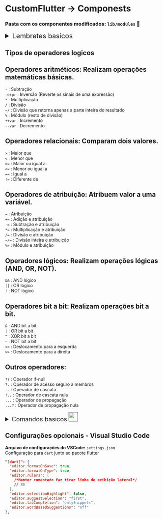 # CustomFlutter -> Componests

### Pasta com os componentes modificados: `lib/modules` 📂

<details>
<summary style="font-size: 22px">Lembretes basicos</summary>
<br>

> Evite em alterar algo nesse diretorio: **`android\app\src\main\res`**

### Controle do Widget

- Usando o **StateFulWidget**
> StateFul é uma widget voltada a estrutura que receberá atualizações.
```dart
class MyApp extends StatefulWidget {
  const MyApp({super.key});

  @override
  State<MyApp> createState() => _MyAppState();
}
```
# 
- Usando o **StateLessWidget**
> StateLess é uma widget voltada a estrutura que permacene sempre constante.
```dart
class MyApp extends StatelessWidget {
  const MyApp({super.key});

  @override
  Widget build(BuildContext context) {
    return const MaterialApp(
      home: Login(),
    );
  }
}
```

## Gerenciador de pacotes

O `pubspec.yaml` é um arquivo essencial para o projeto **Flutter**. Ele serve para especificar as configurações do projeto, tais como de **versão**, **pacotes** e dentre outras para formatação. 
```yaml
name: nome_do_projeto
version: 1.0.0

dependencies:
  flutter:
    sdk: flutter
  http: ^0.13.3

flutter:
  assets:
    - assets/images/
  fonts:
    - family: Roboto
      fonts:
        - asset: fonts/Roboto-Regular.ttf
```
</details>

## Tipos de operadores logicos

## Operadores aritméticos: Realizam operações matemáticas básicas.

`-` : Subtração<br>
`-expr` : Inversão (Reverte os sinais de uma expressão)<br>
`*` : Multiplicação<br>
`/` : Divisão<br>
`~/` : Divisão que retorna apenas a parte inteira do resultado<br>
`%` : Módulo (resto de divisão)<br>
`++var` : Incremento<br>
`--var` : Decremento<br>
## Operadores relacionais: Comparam dois valores.<br>
`>` : Maior que<br>
`<` : Menor que<br>
`>=` : Maior ou igual a<br>
`<=` : Menor ou igual a<br>
`==` : Igual a<br>
`!=` : Diferente de<br>
## Operadores de atribuição: Atribuem valor a uma variável.<br>
`=` : Atribuição<br>
`+=` : Adição e atribuição<br>
`-=` : Subtração e atribuição<br>
`*=` : Multiplicação e atribuição<br>
`/=` : Divisão e atribuição<br>
`~/=` : Divisão inteira e atribuição<br>
`%=` : Módulo e atribuição<br>
## Operadores lógicos: Realizam operações lógicas (AND, OR, NOT).<br>
`&&` : AND lógico<br>
`||` : OR lógico<br>
`!` : NOT lógico<br>
## Operadores bit a bit: Realizam operações bit a bit.<br>
`&` : AND bit a bit<br>
`|` : OR bit a bit<br>
`^` : XOR bit a bit<br>
`~` : NOT bit a bit<br>
`<<` : Deslocamento para a esquerda<br>
`>>` : Deslocamento para a direita<br>
## Outros operadores:<br>
`??` : Operador if-null<br>
`?.` : Operador de acesso seguro a membros<br>
`..` : Operador de cascata<br>
`?..` : Operador de cascata nula<br>
`...` : Operador de propagação<br>
`...?` : Operador de propagação nula<br>

<details>
<summary style="font-size: 20px">Comandos basicos <a href=""><img src="https://cdn-icons-png.flaticon.com/512/10381/10381760.png" width="30px"></a></summary>
<br>

> Comando para **buscar atualizações do flutter**<br>
Comando para **registrar novo icone** antes do build<br>
Comando para realizar **build padrão para Android**<br>
Comando para realizar **build para Android gerando 3 arquivos para celulares com<br> arquiteturas diferentes `x64`, `x86` e `para ambas arquiteturas`**
Comando para realizar **build com codigo fonte criptografado**<br>

`flutter pub get`<br>
`flutter pub run flutter_launcher_icons:main` ou `dart run flutter_launcher_icons:main`<br>
`flutter build apk --release`<br>
`flutter build apk --split-per-abi`<br>
`flutter build apk --obfuscate`
</details>

## Configurações opcionais - Visual Studio Code

**Arquivo de configurações do VSCode:** `settings.json`<br>
Configuração para `dart` junto ao pacote flutter

```json
"[dart]": {
  "editor.formatOnSave": true,
  "editor.formatOnType": true,
  "editor.rulers": [
    /*Manter comentado faz tirar linha de exibição lateral*/
    // 80 
  ],
  "editor.selectionHighlight": false,
  "editor.suggestSelection": "first",
  "editor.tabCompletion": "onlySnippets",
  "editor.wordBasedSuggestions": "off"
},
```